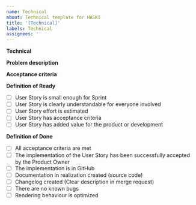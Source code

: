 ```yaml
---
name: Technical
about: Technical template for HASKI
title: '[Technical]'
labels: Technical
assignees: ''
---
```


**Technical**

<!--
Short description of the needed functionality
 -->

**Problem description**

<!--
Short description why this technical was created and which problem it addresses
-->

**Acceptance criteria**

<!--
- [ ] Acceptance Criteria 1
- [ ] Acceptance Criteria 2
-->

**Definition of Ready**

- [ ] User Story is small enough for Sprint
- [ ] User Story is clearly understandable for everyone involved
- [ ] User Story effort is estimated
- [ ] User Story has acceptance criteria
- [ ] User Story has added value for the product or development

**Definition of Done**

- [ ] All acceptance criteria are met
- [ ] The implementation of the User Story has been successfully accepted by the Product Owner
- [ ] The implementation is in GitHub
- [ ] Documentation in realization created (source code)
- [ ] Changelog created (Clear description in merge request)
- [ ] There are no known bugs
- [ ] Rendering behaviour is optimized
